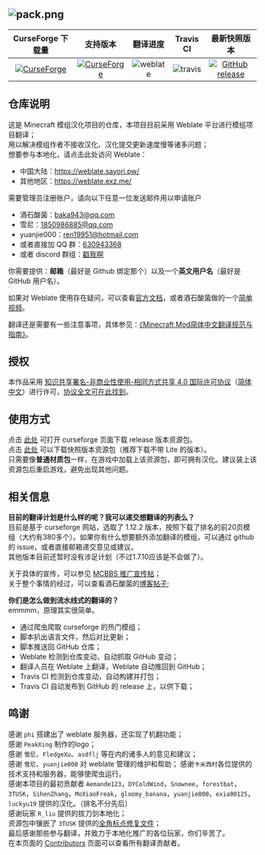 ![pack.png](https://i.loli.net/2018/02/18/5a8974407b453.png)
---

| CurseForge 下载量 | 支持版本 | 翻译进度 | Travis CI | 最新快照版本 |
| :--: | :--: | :--: | :--: | :--: |
| [![CurseForge](http://cf.way2muchnoise.eu/full_simplified-chinese-localization-resource-package_downloads.svg)](https://minecraft.curseforge.com/projects/simplified-chinese-localization-resource-package) | [![CurseForge](http://cf.way2muchnoise.eu/versions/simplified-chinese-localization-resource-package.svg)](https://minecraft.curseforge.com/projects/simplified-chinese-localization-resource-package)  | ![weblate](https://weblate.sayori.pw/widgets/langpack/zh_cn/svg-badge.svg) | ![travis](https://api.travis-ci.org/CFPAOrg/Minecraft-Mod-Language-Package.svg) | [![GitHub release](https://img.shields.io/github/release/CFPAOrg/Minecraft-Mod-Language-Package.svg)](https://github.com/CFPAOrg/Minecraft-Mod-Language-Package/releases/latest) |

## 仓库说明

这是 Minecraft 模组汉化项目的仓库，本项目目前采用 Weblate 平台进行模组项目翻译；<br>
用以解决模组作者不接收汉化、汉化提交更新速度慢等诸多问题；<br>
想要参与本地化，请点击此处访问 Weblate：<br>

- 中国大陆：<https://weblate.sayori.pw/>
- 其他地区：<https://weblate.exz.me/>

需要管理员注册账户，请向以下任意一位发送邮件用以申请账户<br>

- 酒石酸菌：<baka943@qq.com>
- 雪尼：<1850986885@qq.com>
- yuanjie000：<ren19951@hotmail.com>
- 或者直接加 QQ 群：[630943368](http://qm.qq.com/cgi-bin/qm/qr?k=YsUvyHx72I7b6KD6l3578PpGDvd86oE5)
- 或者 discord 群组：[戳我啊](https://discord.gg/SGve5Fn)

你需要提供：**邮箱**（最好是 Github 绑定那个）以及一个**英文用户名**（最好是 GitHub 用户名）。

如果对 Weblate 使用存在疑问，可以查看[官方文档](https://docs.weblate.org/en/latest/user/index.html)，或者酒石酸菌做的一个[简单视频](https://www.bilibili.com/video/av17932243)。

翻译还是需要有一些注意事项，具体参见：[《Minecraft Mod简体中文翻译规范与指南》](https://github.com/Meow-J/Mod-Translation-Styleguide/blob/master/README.md)。

## 授权

本作品采用 [知识共享署名-非商业性使用-相同方式共享 4.0 国际许可协议](https://creativecommons.org/licenses/by-nc-sa/4.0/)（[简体中文](https://creativecommons.org/licenses/by-nc-sa/4.0/deed.zh)）进行许可，[协议全文可在此找到](./LICENSE)。<br>

## 使用方式

点击 [此处](https://minecraft.curseforge.com/projects/simplified-chinese-localization-resource-package) 可打开 curseforge 页面下载 release 版本资源包。<br>
点击 [此处](https://github.com/CFPAOrg/Minecraft-Mod-Language-Package/releases/latest) 可以下载快照版本资源包（推荐下载不带 Lite 的版本）。<br>
只需要像**普通材质包**一样，在游戏中加载上该资源包，即可拥有汉化。建议装上该资源包后重启游戏，避免出现其他问题。

## 相关信息

**目前的翻译计划是什么样的呢？我可以递交想翻译的列表么？**<br>
目前是基于 curseforge 网站，选取了 1.12.2 版本，按照下载了排名的前20页模组（大约有380多个）。如果你有什么想要额外添加翻译的模组，可以通过 github 的 issue，或者直接邮箱递交意见或建议。<br>
其他版本目前还暂时没有涉足计划（不过1.7.10应该是不会做了）。

关于具体的宣传，可以参见 [MCBBS 推广宣传帖](http://www.mcbbs.net/thread-774087-1-1.html)；<br>
关于整个事情的经过，可以查看酒石酸菌的[博客帖子](https://baka943.coding.me/2018/01/03/2018-01-03-AnIntroForWeblate/);

**你们是怎么做到流水线式的翻译的？**<br>
emmmm，原理其实很简单。<br>

- 通过爬虫爬取 curseforge 的热门模组；
- 脚本扒出语言文件，然后对比更新；
- 脚本推送回 GitHub 仓库；
- Weblate 检测到仓库变动，自动抓取 GitHub 变动；
- 翻译人员在 Weblate 上翻译，Weblate 自动推回到 GitHub；
- Travis CI 检测到仓库变动，自动构建并打包；
- Travis CI 自动发布到 GitHub 的 release 上，以供下载；

## 鸣谢

感谢 `phi` 搭建出了 weblate 服务器，还实现了机翻功能；<br>
感谢 `PeakXing` 制作的logo；<br>
感谢 `雪尼`、`FledgeXu`、`asdflj` 等在内的诸多人的意见和建议；<br>
感谢 `雪尼`、`yuanjie000` 对 weblate 管理的维护和帮助； 感谢`卡米西村`各位提供的技术支持和服务器，能够使爬虫运行。<br>
感谢本项目的最初贡献者 `Aemande123`，`DYColdWind`，`Snownee`，`forestbat`，`3TUSK`，`SihenZhang`，`MoXiaoFreak`，`gloomy_banana`，`yuanjie000`，`exia00125`，`luckyu19` 提供的汉化。（排名不分先后）<br>
感谢玩家 `R_liu` 提供的拔刀剑本地化；<br>
资源包中镶嵌了 `3TUSK` 提供的[全角标点修复文件](./project/assets/minecraft/readme.md)；<br>
最后感谢那些参与翻译，并致力于本地化推广的各位玩家，你们辛苦了。<br>
在本页面的 [Contributors](https://github.com/CFPAOrg/Minecraft-Mod-Language-Package/graphs/contributors) 页面可以查看所有翻译贡献者。
